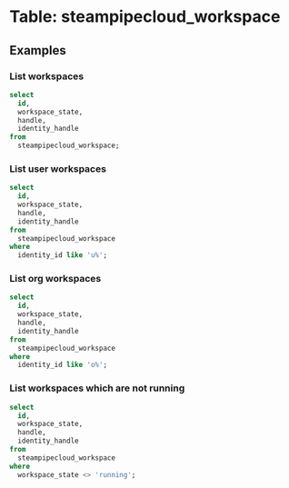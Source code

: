 # Table: steampipecloud_workspace




## Examples

### List workspaces

```sql
select
  id,
  workspace_state,
  handle,
  identity_handle
from
  steampipecloud_workspace;
```

### List user workspaces

```sql
select
  id,
  workspace_state,
  handle,
  identity_handle
from
  steampipecloud_workspace
where
  identity_id like 'u%';
```

### List org workspaces

```sql
select
  id,
  workspace_state,
  handle,
  identity_handle
from
  steampipecloud_workspace
where
  identity_id like 'o%';
```

### List workspaces which are not running

```sql
select
  id,
  workspace_state,
  handle,
  identity_handle
from
  steampipecloud_workspace
where
  workspace_state <> 'running';
```